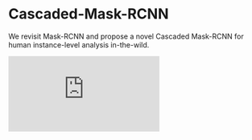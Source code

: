 # Cascaded-Mask-RCNN
We revisit Mask-RCNN and propose a novel Cascaded Mask-RCNN for human instance-level analysis in-the-wild.

![fig](https://github.com/hhhzzj/Cascaded-Mask-RCNN/blob/master/result.pdf)
